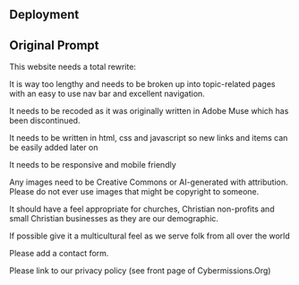 ## Deployment


## Original Prompt
This website needs a total rewrite:

It is way too lengthy and needs to be broken up into topic-related pages with an easy to use nav bar and excellent navigation.

It needs to be recoded as it was originally written in Adobe Muse which has been discontinued.

It needs to be written in html, css and javascript so new links and items can be easily added later on

It needs to be responsive and mobile friendly

Any images need to be Creative Commons or AI-generated with attribution. Please do not ever use images that might be copyright to someone.

It should have a feel appropriate for churches, Christian non-profits and small Christian businesses as they are our demographic.

If possible give it a multicultural feel as we serve folk from all over the world

Please add a contact form.

Please link to our privacy policy (see front page of Cybermissions.Org)
